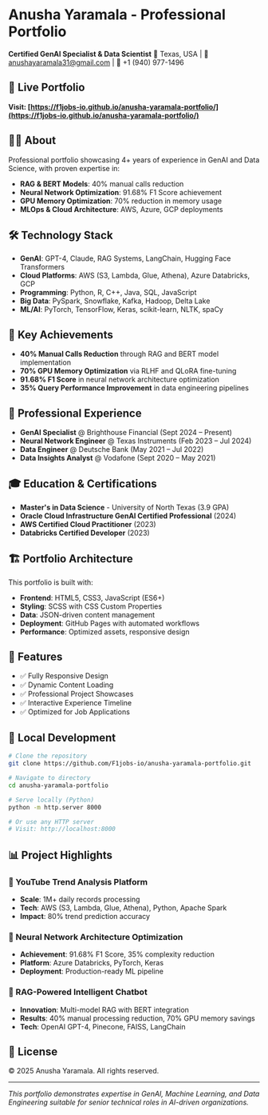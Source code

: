 # Anusha Yaramala - Professional Portfolio

**Certified GenAI Specialist & Data Scientist**
📍 Texas, USA | 📧 anushayaramala31@gmail.com | 📱 +1 (940) 977-1496

## 🚀 Live Portfolio
**Visit: [https://f1jobs-io.github.io/anusha-yaramala-portfolio/](https://f1jobs-io.github.io/anusha-yaramala-portfolio/)**

## 👩‍💻 About
Professional portfolio showcasing 4+ years of experience in GenAI and Data Science, with proven expertise in:
- **RAG & BERT Models**: 40% manual calls reduction
- **Neural Network Optimization**: 91.68% F1 Score achievement
- **GPU Memory Optimization**: 70% reduction in memory usage
- **MLOps & Cloud Architecture**: AWS, Azure, GCP deployments

## 🛠️ Technology Stack
- **GenAI**: GPT-4, Claude, RAG Systems, LangChain, Hugging Face Transformers
- **Cloud Platforms**: AWS (S3, Lambda, Glue, Athena), Azure Databricks, GCP
- **Programming**: Python, R, C++, Java, SQL, JavaScript
- **Big Data**: PySpark, Snowflake, Kafka, Hadoop, Delta Lake
- **ML/AI**: PyTorch, TensorFlow, Keras, scikit-learn, NLTK, spaCy

## 🎯 Key Achievements
- **40% Manual Calls Reduction** through RAG and BERT model implementation
- **70% GPU Memory Optimization** via RLHF and QLoRA fine-tuning
- **91.68% F1 Score** in neural network architecture optimization
- **35% Query Performance Improvement** in data engineering pipelines

## 💼 Professional Experience
- **GenAI Specialist** @ Brighthouse Financial (Sept 2024 – Present)
- **Neural Network Engineer** @ Texas Instruments (Feb 2023 – Jul 2024)
- **Data Engineer** @ Deutsche Bank (May 2021 – Jul 2022)
- **Data Insights Analyst** @ Vodafone (Sept 2020 – May 2021)

## 🎓 Education & Certifications
- **Master's in Data Science** - University of North Texas (3.9 GPA)
- **Oracle Cloud Infrastructure GenAI Certified Professional** (2024)
- **AWS Certified Cloud Practitioner** (2023)
- **Databricks Certified Developer** (2023)

## 🏗️ Portfolio Architecture
This portfolio is built with:
- **Frontend**: HTML5, CSS3, JavaScript (ES6+)
- **Styling**: SCSS with CSS Custom Properties
- **Data**: JSON-driven content management
- **Deployment**: GitHub Pages with automated workflows
- **Performance**: Optimized assets, responsive design

## 📱 Features
- ✅ Fully Responsive Design
- ✅ Dynamic Content Loading
- ✅ Professional Project Showcases
- ✅ Interactive Experience Timeline
- ✅ Optimized for Job Applications

## 🔧 Local Development
```bash
# Clone the repository
git clone https://github.com/F1jobs-io/anusha-yaramala-portfolio.git

# Navigate to directory
cd anusha-yaramala-portfolio

# Serve locally (Python)
python -m http.server 8000

# Or use any HTTP server
# Visit: http://localhost:8000
```

## 📊 Project Highlights

### 🎥 YouTube Trend Analysis Platform
- **Scale**: 1M+ daily records processing
- **Tech**: AWS (S3, Lambda, Glue, Athena), Python, Apache Spark
- **Impact**: 80% trend prediction accuracy

### 🧠 Neural Network Architecture Optimization
- **Achievement**: 91.68% F1 Score, 35% complexity reduction
- **Platform**: Azure Databricks, PyTorch, Keras
- **Deployment**: Production-ready ML pipeline

### 🤖 RAG-Powered Intelligent Chatbot
- **Innovation**: Multi-model RAG with BERT integration
- **Results**: 40% manual processing reduction, 70% GPU memory savings
- **Tech**: OpenAI GPT-4, Pinecone, FAISS, LangChain

## 📄 License
© 2025 Anusha Yaramala. All rights reserved.

---
*This portfolio demonstrates expertise in GenAI, Machine Learning, and Data Engineering suitable for senior technical roles in AI-driven organizations.*
